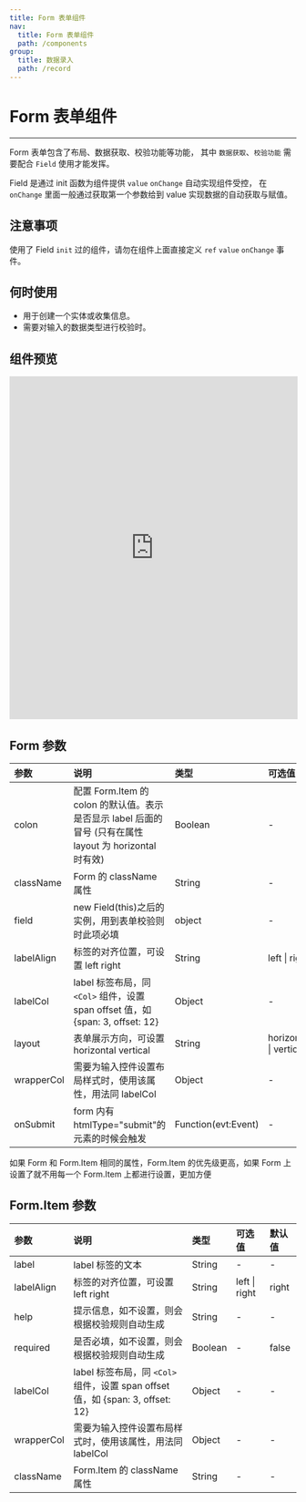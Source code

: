 ```yaml
---
title: Form 表单组件
nav:
  title: Form 表单组件
  path: /components
group:
  title: 数据录入
  path: /record
---
```


# Form 表单组件

---

Form 表单包含了布局、数据获取、校验功能等功能， 其中 `数据获取`、`校验功能` 需要配合 `Field` 使用才能发挥。

Field 是通过 init 函数为组件提供 `value` `onChange` 自动实现组件受控， 在`onChange` 里面一般通过获取第一个参数给到 value 实现数据的自动获取与赋值。

## 注意事项

使用了 Field `init` 过的组件，请勿在组件上面直接定义 `ref` `value` `onChange` 事件。

## 何时使用

- 用于创建一个实体或收集信息。
- 需要对输入的数据类型进行校验时。

## 组件预览

<iframe style="width:100%; height: 600px; border: 1px solid #ddd" src="https://ui.shuyun.com/example/#/pages/record/form/index"></iframe>

## Form 参数

| 参数       | 说明                                                                                                     | 类型                | 可选值                 | 默认值     |
| :--------- | :------------------------------------------------------------------------------------------------------- | :------------------ | :--------------------- | :--------- |
| colon      | 配置 Form.Item 的 colon 的默认值。表示是否显示 label 后面的冒号 (只有在属性 layout 为 horizontal 时有效) | Boolean             | -                      | true       |
| className  | Form 的 className 属性                                                                                   | String              | -                      | -          |
| field      | new Field(this)之后的实例，用到表单校验则时此项必填                                                      | object              | -                      | -          |
| labelAlign | 标签的对齐位置，可设置 left right                                                                        | String              | left \| right          | right      |
| labelCol   | label 标签布局，同 `<Col>` 组件，设置 span offset 值，如 {span: 3, offset: 12}                           | Object              | -                      | -          |
| layout     | 表单展示方向，可设置 horizontal vertical                                                                 | String              | horizontal \| vertical | horizontal |
| wrapperCol | 需要为输入控件设置布局样式时，使用该属性，用法同 labelCol                                                | Object              | -                      | -          |
| onSubmit   | form 内有 htmlType="submit"的元素的时候会触发                                                            | Function(evt:Event) | -                      | -          |

如果 Form 和 Form.Item 相同的属性，Form.Item 的优先级更高，如果 Form 上设置了就不用每一个 Form.Item 上都进行设置，更加方便

## Form.Item 参数

| 参数       | 说明                                                                           | 类型    | 可选值        | 默认值 |
| :--------- | :----------------------------------------------------------------------------- | :------ | :------------ | :----- |
| label      | label 标签的文本                                                               | String  | -             | -      |
| labelAlign | 标签的对齐位置，可设置 left right                                              | String  | left \| right | right  |
| help       | 提示信息，如不设置，则会根据校验规则自动生成                                   | String  | -             | -      |
| required   | 是否必填，如不设置，则会根据校验规则自动生成                                   | Boolean | -             | false  |
| labelCol   | label 标签布局，同 `<Col>` 组件，设置 span offset 值，如 {span: 3, offset: 12} | Object  | -             | -      |
| wrapperCol | 需要为输入控件设置布局样式时，使用该属性，用法同 labelCol                      | Object  | -             | -      |
| className  | Form.Item 的 className 属性                                                    | String  | -             | -      |
